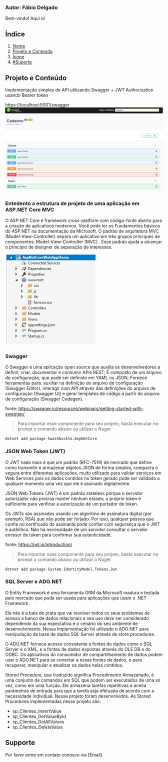 ### Autor: Fábio Delgado

Bem-vindo! Aqui ol

## Índice
1. [Nome](#nome)
2. [Projeto e Conteúdo](#conteudo)
3. [Ícone](#icone)
4. [#Suporte](#Suporte)

## Projeto e Conteúdo

Implementação simples de API utilizando Swagger + JWT Authorization usando Bearer token

https://localhost:5001/swagger
![GitHub Logo](/img/CapturarTela.PNG)

### Entedento a estrutura de projeto de uma aplicação em ASP.NET Core MVC

O ASP.NET Core é framework cross-platform com código-fonte aberto para a criação de aplicativos modernos. Você pode ler os Fundamentos básicos do ASP.NET na documentação da Microsoft. O padrão de arquitetura MVC (Model-View-Controller) separa um aplicativo em três grupos principais de componentes: Model-View-Controller (MVC) . Esse padrão ajuda a alcançar o princípio de designer de separação de interesses.

![GitHub Logo](/img/MVC.png)

### Swagger

O Swagger é uma aplicação open source que auxilia os desenvolvedores a definir, criar, documentar e consumir APIs REST;
É composto de um arquivo de configuração, que pode ser definido em YAML ou JSON;
Fornece ferramentas para: auxiliar na definição do arquivo de configuração (Swagger Editor), interagir com API através das definições do arquivo de configuração (Swagger UI) e gerar templates de código a partir do arquivo de configuração (Swagger Codegen).

fonte: https://swagger.io/resources/webinars/getting-started-with-swagger/

> Para importar esse componente para seu projeto, basta executar no prompt o comando abaixo ou utilizar o Nuget 

```shell
dotnet add package Swashbuckle.AspNetCore
```


### JSON Web Token (JWT)
O JWT nada mais é que um padrão (RFC-7519) de mercado que define como transmitir e armazenar objetos JSON de forma simples, compacta e segura entre diferentes aplicações, muito utilizado para validar serviços em Web Services pois os dados contidos no token gerado pode ser validado a qualquer momento uma vez que ele é assinado digitalmente.

JSON Web Tokens (JWT) é um padrão stateless porque o servidor autorizador não precisa manter nenhum estado; o próprio token é sulficiente para verificar a autorização de um portador de token.

Os JWTs são assinados usando um algoritmo de assinatura digital (por exemplo, RSA) que não pode ser forjado. Por isso, qualquer pessoa que confie no certificado do assinante pode confiar com segurança que o JWT é autêntico. Não há necessidade de um servidor consultar o servidor emissor de token para confirmar sua autenticidade.

fonte: https://jwt.io/introduction/

> Para importar esse componente para seu projeto, basta executar no prompt o comando abaixo ou utilizar o Nuget 

```shell
dotnet add package System.IdentityModel.Tokens.Jwt
```
### SQL Server e ADO.NET

O Entity Framework é uma ferramenta ORM da Microsoft madura e testada pelo mercado que pode ser usada para aplicações que usam o .NET Framework.

Ela não é a bala de prata que vai resolver todos os seus problemas de acesso a banco de dados relacionais e seu uso deve ser considerado dependendo da sua expectativa e o cenário do seu ambiente de desenvolvimento. Nessa implementação foi utilizado o ADO.NET para manipulação da base de dados SQL Server através de store procedures.

O ADO.NET fornece acesso consistente a fontes de dados como o SQL Server e o XML, e a fontes de dados expostas através do OLE DB e do ODBC. Os aplicativos do consumidor de compartilhamento de dados podem usar o ADO.NET para se conectar a essas fontes de dados, e para recuperar, manipular e atualizar os dados nelas contidos.

Stored Procedure, que traduzido significa Procedimento Armazenado, é uma conjunto de comandos em SQL que podem ser executados de uma só vez, como em uma função. Ele armazena tarefas repetitivas e aceita parâmetros de entrada para que a tarefa seja efetuada de acordo com a necessidade individual. Nesse projeto foram desenvolvidos. As Stored Procedures implementadas nesse projeto são: 

- sp_Clientes_InsertValue
- sp_Clientes_GetValueById
- sp_Clientes_GetAllValues
- sp_Clientes_DeleteValue


## Supporte

Por favor entre em contato conosco via [Email]